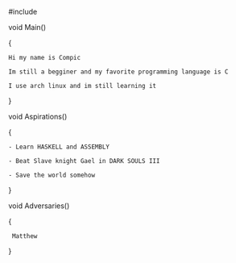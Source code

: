 #include  <CXOMXPIXC>

void Main()

{

    Hi my name is Compic
    
    Im still a begginer and my favorite programming language is C
    
    I use arch linux and im still learning it
    
}


void Aspirations()

{ 

    - Learn HASKELL and ASSEMBLY
    
    - Beat Slave knight Gael in DARK SOULS III
    
    - Save the world somehow

    
}


void Adversaries()

{

     Matthew
     
}

